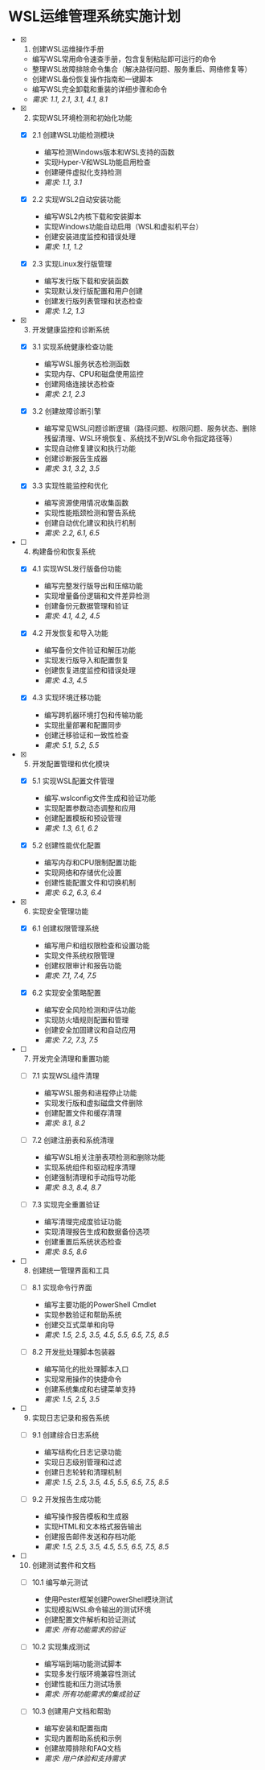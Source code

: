 # WSL运维管理系统实施计划

- [x] 1. 创建WSL运维操作手册





  - 编写WSL常用命令速查手册，包含复制粘贴即可运行的命令
  - 整理WSL故障排除命令集合（解决路径问题、服务重启、网络修复等）
  - 创建WSL备份恢复操作指南和一键脚本
  - 编写WSL完全卸载和重装的详细步骤和命令
  - _需求: 1.1, 2.1, 3.1, 4.1, 8.1_

- [x] 2. 实现WSL环境检测和初始化功能





  - [x] 2.1 创建WSL功能检测模块


    - 编写检测Windows版本和WSL支持的函数
    - 实现Hyper-V和WSL功能启用检查
    - 创建硬件虚拟化支持检测
    - _需求: 1.1, 3.1_

  - [x] 2.2 实现WSL2自动安装功能


    - 编写WSL2内核下载和安装脚本
    - 实现Windows功能自动启用（WSL和虚拟机平台）
    - 创建安装进度监控和错误处理
    - _需求: 1.1, 1.2_

  - [x] 2.3 实现Linux发行版管理


    - 编写发行版下载和安装函数
    - 实现默认发行版配置和用户创建
    - 创建发行版列表管理和状态检查
    - _需求: 1.2, 1.3_

- [x] 3. 开发健康监控和诊断系统




  - [x] 3.1 实现系统健康检查功能


    - 编写WSL服务状态检测函数
    - 实现内存、CPU和磁盘使用监控
    - 创建网络连接状态检查
    - _需求: 2.1, 2.3_

  - [x] 3.2 创建故障诊断引擎


    - 编写常见WSL问题诊断逻辑（路径问题、权限问题、服务状态、删除残留清理、WSL环境恢复、系统找不到WSL命令指定路径等）
    - 实现自动修复建议和执行功能
    - 创建诊断报告生成器
    - _需求: 3.1, 3.2, 3.5_

  - [x] 3.3 实现性能监控和优化


    - 编写资源使用情况收集函数
    - 实现性能瓶颈检测和警告系统
    - 创建自动优化建议和执行机制
    - _需求: 2.2, 6.1, 6.5_

- [ ] 4. 构建备份和恢复系统



  - [x] 4.1 实现WSL发行版备份功能





    - 编写完整发行版导出和压缩功能
    - 实现增量备份逻辑和文件差异检测
    - 创建备份元数据管理和验证
    - _需求: 4.1, 4.2, 4.5_

  - [x] 4.2 开发恢复和导入功能





    - 编写备份文件验证和解压功能
    - 实现发行版导入和配置恢复
    - 创建恢复进度监控和错误处理
    - _需求: 4.3, 4.5_

  - [x] 4.3 实现环境迁移功能






    - 编写跨机器环境打包和传输功能
    - 实现批量部署和配置同步
    - 创建迁移验证和一致性检查
    - _需求: 5.1, 5.2, 5.5_

- [x] 5. 开发配置管理和优化模块




  - [x] 5.1 实现WSL配置文件管理


    - 编写.wslconfig文件生成和验证功能
    - 实现配置参数动态调整和应用
    - 创建配置模板和预设管理
    - _需求: 1.3, 6.1, 6.2_

  - [x] 5.2 创建性能优化配置


    - 编写内存和CPU限制配置功能
    - 实现网络和存储优化设置
    - 创建性能配置文件和切换机制
    - _需求: 6.2, 6.3, 6.4_

- [x] 6. 实现安全管理功能





  - [x] 6.1 创建权限管理系统


    - 编写用户和组权限检查和设置功能
    - 实现文件系统权限管理
    - 创建权限审计和报告功能
    - _需求: 7.1, 7.4, 7.5_

  - [x] 6.2 实现安全策略配置


    - 编写安全风险检测和评估功能
    - 实现防火墙规则配置和管理
    - 创建安全加固建议和自动应用
    - _需求: 7.2, 7.3, 7.5_

- [ ] 7. 开发完全清理和重置功能
  - [ ] 7.1 实现WSL组件清理
    - 编写WSL服务和进程停止功能
    - 实现发行版和虚拟磁盘文件删除
    - 创建配置文件和缓存清理
    - _需求: 8.1, 8.2_

  - [ ] 7.2 创建注册表和系统清理
    - 编写WSL相关注册表项检测和删除功能
    - 实现系统组件和驱动程序清理
    - 创建强制清理和手动指导功能
    - _需求: 8.3, 8.4, 8.7_

  - [ ] 7.3 实现完全重置验证
    - 编写清理完成度验证功能
    - 实现清理报告生成和数据备份选项
    - 创建重置后系统状态检查
    - _需求: 8.5, 8.6_

- [ ] 8. 创建统一管理界面和工具
  - [ ] 8.1 实现命令行界面
    - 编写主要功能的PowerShell Cmdlet
    - 实现参数验证和帮助系统
    - 创建交互式菜单和向导
    - _需求: 1.5, 2.5, 3.5, 4.5, 5.5, 6.5, 7.5, 8.5_

  - [ ] 8.2 开发批处理脚本包装器
    - 编写简化的批处理脚本入口
    - 实现常用操作的快捷命令
    - 创建系统集成和右键菜单支持
    - _需求: 1.5, 2.5, 3.5_

- [ ] 9. 实现日志记录和报告系统
  - [ ] 9.1 创建综合日志系统
    - 编写结构化日志记录功能
    - 实现日志级别管理和过滤
    - 创建日志轮转和清理机制
    - _需求: 1.5, 2.5, 3.5, 4.5, 5.5, 6.5, 7.5, 8.5_

  - [ ] 9.2 开发报告生成功能
    - 编写操作报告模板和生成器
    - 实现HTML和文本格式报告输出
    - 创建报告邮件发送和存档功能
    - _需求: 1.5, 2.5, 3.5, 4.5, 5.5, 6.5, 7.5, 8.5_

- [ ] 10. 创建测试套件和文档
  - [ ] 10.1 编写单元测试
    - 使用Pester框架创建PowerShell模块测试
    - 实现模拟WSL命令输出的测试环境
    - 创建配置文件解析和验证测试
    - _需求: 所有功能需求的验证_

  - [ ] 10.2 实现集成测试
    - 编写端到端功能测试脚本
    - 实现多发行版环境兼容性测试
    - 创建性能和压力测试场景
    - _需求: 所有功能需求的集成验证_

  - [ ] 10.3 创建用户文档和帮助
    - 编写安装和配置指南
    - 实现内置帮助系统和示例
    - 创建故障排除和FAQ文档
    - _需求: 用户体验和支持需求_